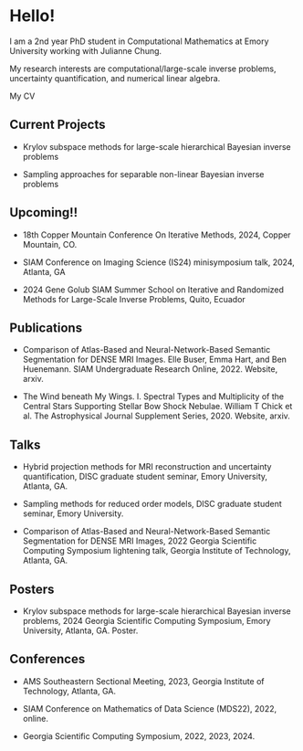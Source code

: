 
<h1> Hello! </h1>
  <b1> I am a 2nd year PhD student in Computational Mathematics at Emory University working with Julianne Chung. </b1>

  <b1> My research interests are computational/large-scale inverse problems, uncertainty quantification, and numerical linear algebra. </b1>

  <b1> My CV </b1>
  
  <section>
  <h2> Current Projects </h2>
  <b1> 
    
  - Krylov subspace methods for large-scale hierarchical Bayesian inverse problems
    
  - Sampling approaches for separable non-linear Bayesian inverse problems
  </b1>
  </section>
  <section>
  <h2> Upcoming!! </h2>
  <b1> 

  - 18th Copper Mountain Conference On Iterative Methods, 2024, Copper Mountain, CO.
    
  - SIAM Conference on Imaging Science (IS24) minisymposium talk, 2024, Atlanta, GA
    
  - 2024 Gene Golub SIAM Summer School on Iterative and Randomized Methods for Large-Scale Inverse Problems, Quito, Ecuador
  </b1>
  </section>
  <section>
  <h2> Publications </h2>
  <b1>
  
  - Comparison of Atlas-Based and Neural-Network-Based Semantic Segmentation for DENSE MRI Images. Elle Buser, Emma Hart, and Ben Huenemann. SIAM Undergraduate Research Online, 2022. Website, arxiv.
  
  - The Wind beneath My Wings. I. Spectral Types and Multiplicity of the Central Stars Supporting Stellar Bow Shock Nebulae. William T Chick et al. The Astrophysical Journal Supplement Series, 2020. Website, arxiv.
    
  </b1>
  </section>  
  <section>
  <h2> Talks </h2>
  <b1> 
    
  - Hybrid projection methods for MRI reconstruction and uncertainty quantification, DISC graduate student seminar, Emory University, Atlanta, GA.
    
  - Sampling methods for reduced order models, DISC graduate student seminar, Emory University.
    
  - Comparison of Atlas-Based and Neural-Network-Based Semantic Segmentation for DENSE MRI Images, 2022 Georgia Scientific Computing Symposium lightening talk, Georgia Institute of Technology, Atlanta, GA. 
  </b1>
  </section>
  <section>
  <h2> Posters </h2>
  <b1>

  - Krylov subspace methods for large-scale hierarchical Bayesian inverse problems, 2024 Georgia Scientific Computing Symposium, Emory University, Atlanta, GA. Poster.
  </b1>

  <section>
  <h2> Conferences </h2>
  <b1>
    
  - AMS Southeastern Sectional Meeting, 2023, Georgia Institute of Technology, Atlanta, GA.
    
  - SIAM Conference on Mathematics of Data Science (MDS22), 2022, online.
    
  - Georgia Scientific Computing Symposium, 2022, 2023, 2024.  
  </b1>
  </section>


  

  


